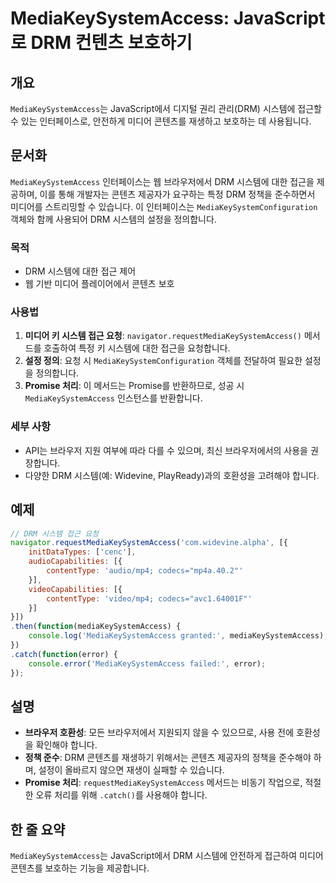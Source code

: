 <!--
Meta Description: # MediaKeySystemAccess: JavaScript로 DRM 컨텐츠 보호하기 ## 개요 `MediaKeySystemAccess`는 JavaScript에서 디지털 권리 관리(DRM) 시스템에 접근할 수 있는 인터페이스로, 안전하게 미디어 콘텐츠를 재생하고 보호...
Meta Keywords: drm, mediakeysystemaccess, 시스템에, 미디어, 콘텐츠를
-->

# MediaKeySystemAccess: JavaScript로 DRM 컨텐츠 보호하기

## 개요
`MediaKeySystemAccess`는 JavaScript에서 디지털 권리 관리(DRM) 시스템에 접근할 수 있는 인터페이스로, 안전하게 미디어 콘텐츠를 재생하고 보호하는 데 사용됩니다.

## 문서화
`MediaKeySystemAccess` 인터페이스는 웹 브라우저에서 DRM 시스템에 대한 접근을 제공하며, 이를 통해 개발자는 콘텐츠 제공자가 요구하는 특정 DRM 정책을 준수하면서 미디어를 스트리밍할 수 있습니다. 이 인터페이스는 `MediaKeySystemConfiguration` 객체와 함께 사용되어 DRM 시스템의 설정을 정의합니다.

### 목적
- DRM 시스템에 대한 접근 제어
- 웹 기반 미디어 플레이어에서 콘텐츠 보호

### 사용법
1. **미디어 키 시스템 접근 요청**: `navigator.requestMediaKeySystemAccess()` 메서드를 호출하여 특정 키 시스템에 대한 접근을 요청합니다.
2. **설정 정의**: 요청 시 `MediaKeySystemConfiguration` 객체를 전달하여 필요한 설정을 정의합니다.
3. **Promise 처리**: 이 메서드는 Promise를 반환하므로, 성공 시 `MediaKeySystemAccess` 인스턴스를 반환합니다.

### 세부 사항
- API는 브라우저 지원 여부에 따라 다를 수 있으며, 최신 브라우저에서의 사용을 권장합니다.
- 다양한 DRM 시스템(예: Widevine, PlayReady)과의 호환성을 고려해야 합니다.

## 예제
```javascript
// DRM 시스템 접근 요청
navigator.requestMediaKeySystemAccess('com.widevine.alpha', [{
    initDataTypes: ['cenc'],
    audioCapabilities: [{
        contentType: 'audio/mp4; codecs="mp4a.40.2"'
    }],
    videoCapabilities: [{
        contentType: 'video/mp4; codecs="avc1.64001F"'
    }]
}])
.then(function(mediaKeySystemAccess) {
    console.log('MediaKeySystemAccess granted:', mediaKeySystemAccess);
})
.catch(function(error) {
    console.error('MediaKeySystemAccess failed:', error);
});
```

## 설명
- **브라우저 호환성**: 모든 브라우저에서 지원되지 않을 수 있으므로, 사용 전에 호환성을 확인해야 합니다.
- **정책 준수**: DRM 콘텐츠를 재생하기 위해서는 콘텐츠 제공자의 정책을 준수해야 하며, 설정이 올바르지 않으면 재생이 실패할 수 있습니다.
- **Promise 처리**: `requestMediaKeySystemAccess` 메서드는 비동기 작업으로, 적절한 오류 처리를 위해 `.catch()`를 사용해야 합니다.

## 한 줄 요약
`MediaKeySystemAccess`는 JavaScript에서 DRM 시스템에 안전하게 접근하여 미디어 콘텐츠를 보호하는 기능을 제공합니다.